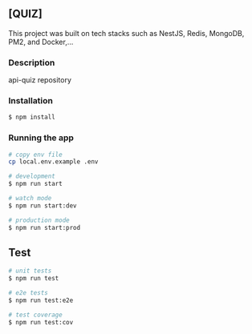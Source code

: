 ## [QUIZ]

This project was built on tech stacks such as NestJS, Redis, MongoDB, PM2, and Docker,...
### Description

api-quiz repository

### Installation

```bash
$ npm install
```

### Running the app

```bash
# copy env file
cp local.env.example .env

# development
$ npm run start

# watch mode
$ npm run start:dev

# production mode
$ npm run start:prod
```

## Test

```bash
# unit tests
$ npm run test

# e2e tests
$ npm run test:e2e

# test coverage
$ npm run test:cov
```
